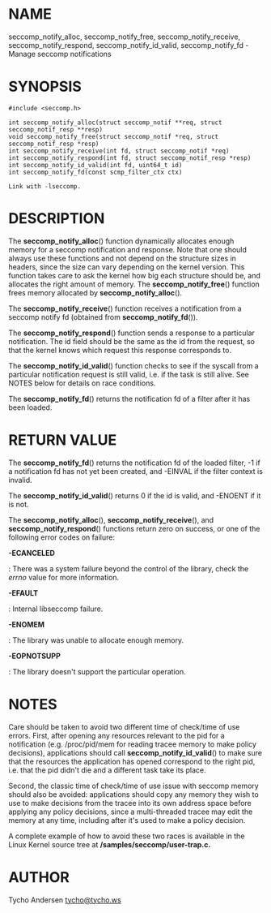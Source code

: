 NAME
====

seccomp_notify_alloc, seccomp_notify_free, seccomp_notify_receive,
seccomp_notify_respond, seccomp_notify_id_valid,
seccomp_notify_fd - Manage seccomp notifications

SYNOPSIS
========

    #include <seccomp.h>

    int seccomp_notify_alloc(struct seccomp_notif **req, struct seccomp_notif_resp **resp)
    void seccomp_notify_free(struct seccomp_notif *req, struct seccomp_notif_resp *resp)
    int seccomp_notify_receive(int fd, struct seccomp_notif *req)
    int seccomp_notify_respond(int fd, struct seccomp_notif_resp *resp)
    int seccomp_notify_id_valid(int fd, uint64_t id)
    int seccomp_notify_fd(const scmp_filter_ctx ctx)

    Link with -lseccomp.

DESCRIPTION
===========

The **seccomp_notify_alloc**() function dynamically allocates enough
memory for a seccomp notification and response. Note that one should
always use these functions and not depend on the structure sizes in
headers, since the size can vary depending on the kernel version. This
function takes care to ask the kernel how big each structure should be,
and allocates the right amount of memory. The
**seccomp_notify_free**() function frees memory allocated by
**seccomp_notify_alloc**().

The **seccomp_notify_receive**() function receives a notification from
a seccomp notify fd (obtained from **seccomp_notify_fd**()).

The **seccomp_notify_respond**() function sends a response to a
particular notification. The id field should be the same as the id from
the request, so that the kernel knows which request this response
corresponds to.

The **seccomp_notify_id_valid**() function checks to see if the
syscall from a particular notification request is still valid, i.e. if
the task is still alive. See NOTES below for details on race conditions.

The **seccomp_notify_fd**() returns the notification fd of a filter
after it has been loaded.

RETURN VALUE
============

The **seccomp_notify_fd**() returns the notification fd of the loaded
filter, -1 if a notification fd has not yet been created, and -EINVAL if
the filter context is invalid.

The **seccomp_notify_id_valid**() returns 0 if the id is valid, and
-ENOENT if it is not.

The **seccomp_notify_alloc**(), **seccomp_notify_receive**(), and
**seccomp_notify_respond**() functions return zero on success, or one
of the following error codes on failure:

**-ECANCELED**

:   There was a system failure beyond the control of the library, check
    the *errno* value for more information.

**-EFAULT**

:   Internal libseccomp failure.

**-ENOMEM**

:   The library was unable to allocate enough memory.

**-EOPNOTSUPP**

:   The library doesn't support the particular operation.

NOTES
=====

Care should be taken to avoid two different time of check/time of use
errors. First, after opening any resources relevant to the pid for a
notification (e.g. /proc/pid/mem for reading tracee memory to make
policy decisions), applications should call
**seccomp_notify_id_valid**() to make sure that the resources the
application has opened correspond to the right pid, i.e. that the pid
didn't die and a different task take its place.

Second, the classic time of check/time of use issue with seccomp memory
should also be avoided: applications should copy any memory they wish to
use to make decisions from the tracee into its own address space before
applying any policy decisions, since a multi-threaded tracee may edit
the memory at any time, including after it's used to make a policy
decision.

A complete example of how to avoid these two races is available in the
Linux Kernel source tree at **/samples/seccomp/user-trap.c.**

AUTHOR
======

Tycho Andersen <tycho@tycho.ws>
